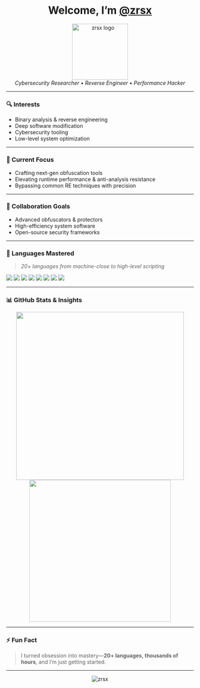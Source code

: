 <h1 align="center">Welcome, I’m <a href="https://github.com/zrsx" target="_blank">@zrsx</a></h1>

<p align="center">
  <img src="your-logo.png" width="150" alt="zrsx logo"><br>
  <i>Cybersecurity Researcher • Reverse Engineer • Performance Hacker</i>
</p>

---

### 🔍 Interests

- Binary analysis & reverse engineering  
- Deep software modification  
- Cybersecurity tooling  
- Low-level system optimization  

---

### 🚀 Current Focus

- Crafting next-gen obfuscation tools  
- Elevating runtime performance & anti-analysis resistance  
- Bypassing common RE techniques with precision

---

### 🤝 Collaboration Goals

- Advanced obfuscators & protectors  
- High-efficiency system software  
- Open-source security frameworks  

---

### 🧠 Languages Mastered

> *20+ languages from machine-close to high-level scripting*

<p align="left">
  <img src="https://img.shields.io/badge/C-00599C?style=for-the-badge&logo=c&logoColor=white">
  <img src="https://img.shields.io/badge/C++-00599C?style=for-the-badge&logo=c%2B%2B&logoColor=white">
  <img src="https://img.shields.io/badge/Assembly-6E4C13?style=for-the-badge&logo=gnubash&logoColor=white">
  <img src="https://img.shields.io/badge/Python-3776AB?style=for-the-badge&logo=python&logoColor=white">
  <img src="https://img.shields.io/badge/Rust-000000?style=for-the-badge&logo=rust&logoColor=white">
  <img src="https://img.shields.io/badge/Go-00ADD8?style=for-the-badge&logo=go&logoColor=white">
  <img src="https://img.shields.io/badge/JavaScript-F7DF1E?style=for-the-badge&logo=javascript&logoColor=black">
  <img src="https://img.shields.io/badge/Linux-FCC624?style=for-the-badge&logo=linux&logoColor=black">
</p>

---

### 📊 GitHub Stats & Insights

<p align="center">
  <img src="https://github-readme-stats.vercel.app/api?username=zrsx&show_icons=true&theme=react&hide_border=true&count_private=true" width="450">
  <img src="https://github-readme-stats.vercel.app/api/top-langs/?username=zrsx&layout=compact&theme=react&hide_border=true&langs_count=20&hide=html,css" width="380">
</p>

---

### ⚡ Fun Fact

> I turned obsession into mastery—**20+ languages, thousands of hours**, and I’m just getting started.

---

<p align="center">
  <img src="https://komarev.com/ghpvc/?username=zrsx&label=Profile%20views&color=blue&style=flat" alt="zrsx" />
</p>
